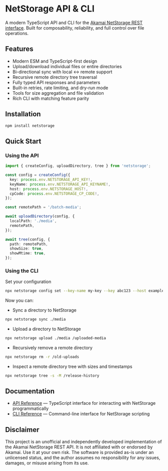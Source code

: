 # NetStorage API & CLI

A modern TypeScript API and CLI for the [Akamai NetStorage REST interface](https://techdocs.akamai.com/netstorage-usage/reference/api). Built for composability, reliability, and full control over file operations.

## Features

- Modern ESM and TypeScript-first design
- Upload/download individual files or entire directories
- Bi-directional sync with local ↔ remote support
- Recursive remote directory tree traversal
- Fully typed API responses and parameters
- Built-in retries, rate limiting, and dry-run mode
- Tools for size aggregation and file validation
- Rich CLI with matching feature parity

## Installation

```bash
npm install netstorage
```

## Quick Start

### Using the API

```ts
import { createConfig, uploadDirectory, tree } from 'netstorage';

const config = createConfig({
  key: process.env.NETSTORAGE_API_KEY!,
  keyName: process.env.NETSTORAGE_API_KEYNAME!,
  host: process.env.NETSTORAGE_HOST!,
  cpCode: process.env.NETSTORAGE_CP_CODE!,
});

const remotePath = '/batch-media';

await uploadDirectory(config, {
  localPath: './media',
  remotePath,
});

await tree(config, {
  path: remotePath,
  showSize: true,
  showMtime: true,
});
```

### Using the CLI

Set your configuration

```bash
npx netstorage config set --key-name my-key --key abc123 --host example-nsu.akamaihd.net3 --cp-code 123
```

Now you can:

- Sync a directory to NetStorage

```bash
npx netstorage sync ./media
```

- Upload a directory to NetStorage

```bash
npx netstorage upload ./media /uploaded-media
```

- Recursively remove a remote directory

```bash
npx netstorage rm -r /old-uploads
```

- Inspect a remote directory tree with sizes and timestamps

```bash
npx netstorage tree -s -M /release-history
```

## Documentation

- [API Reference](https://github.com/HeavyMedl/netstorage/blob/main/docs/API.md) — TypeScript interface for interacting with NetStorage programmatically
- [CLI Reference](https://github.com/HeavyMedl/netstorage/blob/main/docs/CLI.md) — Command-line interface for NetStorage scripting

## Disclaimer

This project is an unofficial and independently developed implementation of the Akamai NetStorage REST API. It is not affiliated with or endorsed by Akamai. Use it at your own risk. The software is provided as-is under an unlicensed status, and the author assumes no responsibility for any issues, damages, or misuse arising from its use.
